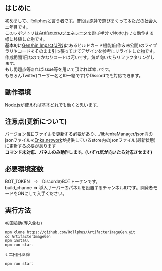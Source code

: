 ## はじめに
初めまして、Rollphesと言う者です。普段は原神で遊びまくってるただの社会人ニ年目です。<br>
このレポジトリは[Artifacterのジェネレータ](https://github.com/FuroBath/ArtifacterImageGen)を遊び半分でNode.jsでも動作する様に移植した物です。<br>
基本的に[Genshin Impact(JPN)](https://discord.gg/2zRjGNFTuJ)にあるビルドカード機能(自作＆未公開)のライブラリやコードをそのまま引っ張ってきてデザインを参考にリライトした物です。<br>
作成期間1日なのでかなりコードは汚いです。気が向いたらリファクタリングします。<br>
もし問題点等あればissue等を用いて頂ければ幸いです。<br>
もちろんTwitter(ユーザー名とID一緒です)やDiscordでも対応できます。<br>

## 動作環境
[Node.js](https://nodejs.org/ja/)が使えれば基本どれでも動くと思います。<br>

## 注意点(更新について)
バージョン毎にファイルを更新する必要があり、./lib/enkaManager/json内のjsonファイルを[Enka.network](https://github.com/EnkaNetwork/API-docs)が提供しているstore内のjsonファイル(最新状態)に更新する必要があります<br>
**コマンド未対応、パネルのみ動作します。(いずれ気が向いたら対応させます)**<br>

## 必要環境変数
BOT_TOKEN　=>　DiscordのBOTトークンです。<br>
build_channel => 導入サーバーのパネルを設置するチャンネルIDです。開発者モードをONにして入手ください。

## 実行方法
初回起動(導入含む)
```
npm clone https://github.com/Rollphes/ArtifacterImageGen.git
cd ArtifacterImageGen
npm install
npm run start
```
↓二回目以降
```
npm run start
```
